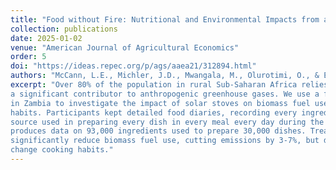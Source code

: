 ```yaml
---
title: "Food without Fire: Nutritional and Environmental Impacts from a Solar Stove Field Experiment"
collection: publications
date: 2025-01-02
venue: "American Journal of Agricultural Economics"
order: 5
doi: "https://ideas.repec.org/p/ags/aaea21/312894.html"
authors: "McCann, L.E., Michler, J.D., Mwangala, M., Olurotimi, O., & Estrada-Carmona, N."
excerpt: "Over 80% of the population in rural Sub-Saharan Africa relies on biomass cooking fuel,
a significant contributor to anthropogenic greenhouse gases. We use a field experiment
in Zambia to investigate the impact of solar stoves on biomass fuel use and cooking
habits. Participants kept detailed food diaries, recording every ingredient and fuel
source used in preparing every dish in every meal every day during the experiment. This
produces data on 93,000 ingredients used to prepare 30,000 dishes. Treated households
significantly reduce biomass fuel use, cutting emissions by 3-7%, but do not significantly
change cooking habits."
---
```

